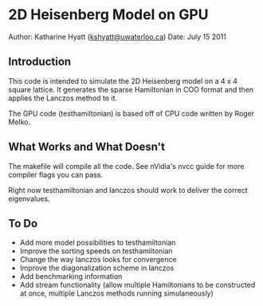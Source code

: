 2D Heisenberg Model on GPU
==========================

Author: Katharine Hyatt (kshyatt@uwaterloo.ca)
Date: July 15 2011

Introduction
-------------------
This code is intended to simulate the 2D Heisenberg model on a 4 x 4 square lattice. 
It generates the sparse Hamiltonian in COO format and then applies the Lanczos method to it. 

The GPU code (testhamiltonian) is based off of CPU code written by Roger Melko. 

What Works and What Doesn't
-------------------------------------
The makefile will compile all the code. See nVidia's nvcc guide for more compiler flags you can pass. 

Right now testhamiltonian and lanczos should work to deliver the correct eigenvalues.

To Do
--------------------------------------
* Add more model possibilities to testhamiltonian
* Improve the sorting speeds on testhamiltonian
* Change the way lanczos looks for convergence
* Improve the diagonalization scheme in lanczos
* Add benchmarking information
* Add stream functionality (allow multiple Hamiltonians to be constructed at once, multiple Lanczos methods running simulaneously)
